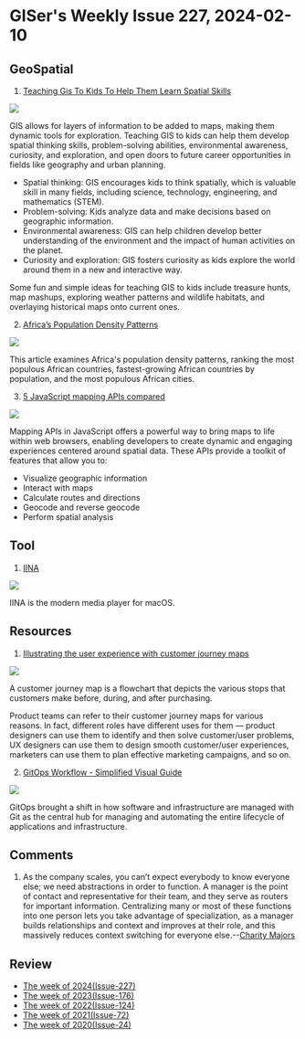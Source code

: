 # GISer's Weekly Issue 227, 2024-02-10

## GeoSpatial

1. [Teaching Gis To Kids To Help Them Learn Spatial Skills](https://www.geographyrealm.com/gis-for-kids/?utm_campaign=GeoNL-2024-Jan-31)

![](https://www.geographyrealm.com/wp-content/uploads/2024/01/kid-learning-maps-GIS.jpg)

GIS allows for layers of information to be added to maps, making them dynamic tools for exploration. Teaching GIS to kids can help them develop spatial thinking skills, problem-solving abilities, environmental awareness, curiosity, and exploration, and open doors to future career opportunities in fields like geography and urban planning.

- Spatial thinking: GIS encourages kids to think spatially, which is valuable skill in many fields, including science, technology, engineering, and mathematics (STEM).
- Problem-solving: Kids analyze data and make decisions based on geographic information.
- Environmental awareness: GIS can help children develop better understanding of the environment and the impact of human activities on the planet.
- Curiosity and exploration: GIS fosters curiosity as kids explore the world around them in a new and interactive way.

Some fun and simple ideas for teaching GIS to kids include treasure hunts, map mashups, exploring weather patterns and wildlife habitats, and overlaying historical maps onto current ones.

2. [Africa’s Population Density Patterns](https://www.visualcapitalist.com/mapped-africas-population-density-patterns/)

![](https://www.visualcapitalist.com/wp-content/uploads/2024/02/OC_Africa-Population-Density-Patterns.jpg)

This article examines Africa's population density patterns, ranking the most populous African countries, fastest-growing African countries by population, and the most populous African cities.

3. [5 JavaScript mapping APIs compared](https://blog.logrocket.com/javascript-mapping-apis-compared/)

![](https://blog.logrocket.com/wp-content/uploads/2024/02/mapbox-gl-js-api-map.png)

Mapping APIs in JavaScript offers a powerful way to bring maps to life within web browsers, enabling developers to create dynamic and engaging experiences centered around spatial data. These APIs provide a toolkit of features that allow you to:

- Visualize geographic information
- Interact with maps
- Calculate routes and directions
- Geocode and reverse geocode
- Perform spatial analysis

## Tool

1. [IINA](https://github.com/iina/iina)

![](https://iina.io/images/sc-sky.png)

IINA is the modern media player for macOS.

## Resources

1. [Illustrating the user experience with customer journey maps](https://blog.logrocket.com/product-management/customer-journey-maps-examples/)

![](https://blog.logrocket.com/wp-content/uploads/2024/02/Spotify.png)

A customer journey map is a flowchart that depicts the various stops that customers make before, during, and after purchasing.

Product teams can refer to their customer journey maps for various reasons. In fact, different roles have different uses for them — product designers can use them to identify and then solve customer/user problems, UX designers can use them to design smooth customer/user experiences, marketers can use them to plan effective marketing campaigns, and so on.

2. [GitOps Workflow - Simplified Visual Guide](https://blog.bytebytego.com/i/141512955/gitops-workflow-simplified-visual-guide)

![](https://substackcdn.com/image/fetch/w_1456,c_limit,f_webp,q_auto:good,fl_progressive:steep/https%3A%2F%2Fsubstack-post-media.s3.amazonaws.com%2Fpublic%2Fimages%2F91d70127-b143-49f1-a54d-1e27164aeca8_1280x1785.jpeg)

GitOps brought a shift in how software and infrastructure are managed with Git as the central hub for managing and automating the entire lifecycle of applications and infrastructure.

## Comments

1. As the company scales, you can’t expect everybody to know everyone else; we need abstractions in order to function. A manager is the point of contact and representative for their team, and they serve as routers for important information. Centralizing many or most of these functions into one person lets you take advantage of specialization, as a manager builds relationships and context and improves at their role, and this massively reduces context switching for everyone else.--[Charity Majors](https://charity.wtf/2024/01/05/questionable-advice-my-boss-says-we-dont-need-any-engineering-managers-is-he-right/)

## Review

- [The week of 2024(Issue-227)](../2024/issue-227.md)
- [The week of 2023(Issue-176)](../2023/issue-176.md)
- [The week of 2022(Issue-124)](../2022/issue-124.md)
- [The week of 2021(Issue-72)](../2021/issue-72.md)
- [The week of 2020(Issue-24)](../2020/issue-24.md)
